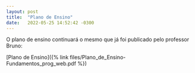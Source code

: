 ```yaml
---
layout: post
title:  "Plano de Ensino"
date:   2022-05-25 14:52:42 -0300
---
```


O plano de ensino continuará o mesmo que já foi publicado pelo professor Bruno:

[Plano de Ensino]({% link files/Plano_de_Ensino-Fundamentos_prog_web.pdf %})


